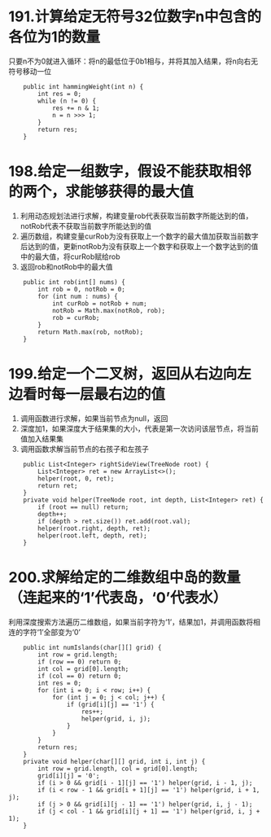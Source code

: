# 191.计算给定无符号32位数字n中包含的各位为1的数量

只要n不为0就进入循环：将n的最低位于0b1相与，并将其加入结果，将n向右无符号移动一位
```
    public int hammingWeight(int n) {
        int res = 0;
        while (n != 0) {
            res += n & 1;
            n = n >>> 1;
        }
        return res;
    }
```

# 198.给定一组数字，假设不能获取相邻的两个，求能够获得的最大值
1. 利用动态规划法进行求解，构建变量rob代表获取当前数字所能达到的值，notRob代表不获取当前数字所能达到的值
2. 遍历数组，构建变量curRob为没有获取上一个数字的最大值加获取当前数字后达到的值，更新notRob为没有获取上一个数字和获取上一个数字达到的值中的最大值，将curRob赋给rob
3. 返回rob和notRob中的最大值
```
    public int rob(int[] nums) {
        int rob = 0, notRob = 0;
        for (int num : nums) {
            int curRob = notRob + num;
            notRob = Math.max(notRob, rob);
            rob = curRob;
        }
        return Math.max(rob, notRob);
    }
```

# 199.给定一个二叉树，返回从右边向左边看时每一层最右边的值
1. 调用函数进行求解，如果当前节点为null，返回
2. 深度加1，如果深度大于结果集的大小，代表是第一次访问该层节点，将当前值加入结果集
3. 调用函数求解当前节点的右孩子和左孩子
```
    public List<Integer> rightSideView(TreeNode root) {
        List<Integer> ret = new ArrayList<>();
        helper(root, 0, ret);
        return ret;
    }
    private void helper(TreeNode root, int depth, List<Integer> ret) {
        if (root == null) return;
        depth++;
        if (depth > ret.size()) ret.add(root.val);
        helper(root.right, depth, ret);
        helper(root.left, depth, ret);
    }
```

# 200.求解给定的二维数组中岛的数量（连起来的‘1’代表岛，‘0’代表水）

利用深度搜索方法遍历二维数组，如果当前字符为‘1’，结果加1，并调用函数将相连的字符‘1’全部变为‘0’

```
    public int numIslands(char[][] grid) {
        int row = grid.length;
        if (row == 0) return 0;
        int col = grid[0].length;
        if (col == 0) return 0;
        int res = 0;
        for (int i = 0; i < row; i++) {
            for (int j = 0; j < col; j++) {
                if (grid[i][j] == '1') {
                    res++;
                    helper(grid, i, j);
                }
            }
        }
        return res;
    }
    private void helper(char[][] grid, int i, int j) {
        int row = grid.length, col = grid[0].length;
        grid[i][j] = '0';
        if (i > 0 && grid[i - 1][j] == '1') helper(grid, i - 1, j);
        if (i < row - 1 && grid[i + 1][j] == '1') helper(grid, i + 1, j);
        if (j > 0 && grid[i][j - 1] == '1') helper(grid, i, j - 1);
        if (j < col - 1 && grid[i][j + 1] == '1') helper(grid, i, j + 1);
    }
```
